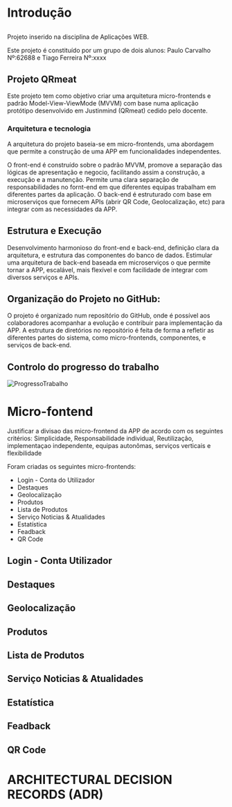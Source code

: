 # Introdução
##
Projeto inserido na disciplina de Aplicações WEB.

Este projeto é constituído por um grupo de dois alunos: Paulo Carvalho Nº:62688 e Tiago Ferreira Nº:xxxx

## Projeto QRmeat
Este projeto tem como objetivo criar uma arquitetura micro-frontends e padrão Model-View-ViewMode (MVVM) com base numa aplicação protótipo desenvolvido em Justinmind (QRmeat) cedido pelo docente. 

### Arquitetura e tecnologia
A arquitetura do projeto baseia-se em micro-frontends, uma abordagem que permite a construção de uma APP em funcionalidades independentes.

O front-end é construído sobre o padrão MVVM, promove a separação das lógicas de apresentação e negocio, facilitando assim a construção, a execução e a manutenção. Permite uma clara separação de responsabilidades no fornt-end em que diferentes equipas trabalham em diferentes partes da aplicação.
O back-end é estruturado com base em microserviços que fornecem APIs (abrir QR Code, Geolocalização, etc) para integrar com as necessidades da APP.

## Estrutura e Execução

Desenvolvimento harmonioso do front-end e back-end, definição clara da arquitetura, e estrutura das componentes do banco de dados. 
Estimular uma arquitetura de back-end baseada em microserviços o que permite tornar a APP, escalável, mais flexível e com facilidade de integrar com diversos serviços e APIs.

## Organização do Projeto no GitHub:
O projeto é organizado num repositório do GitHub, onde é possível aos colaboradores acompanhar a evolução e contribuir para implementação da APP. A estrutura de diretórios no repositório é feita de forma a refletir as diferentes partes do sistema, como micro-frontends, componentes, e serviços de back-end.

## Controlo do progresso do trabalho
![ProgressoTrabalho](https://github.com/PauloRTC/QRmeat/assets/162343860/1b33cb6d-5db0-44a2-a117-e45920f38da7)

# Micro-fontend 
Justificar a divisao das micro-frontend da APP de acordo com os seguintes critérios: Simplicidade, Responsabilidade individual, Reutilização, implementaçao independente, equipas autonômas, serviços verticais e flexibilidade

Foram criadas os seguintes micro-frontends: 
* Login - Conta do Utilizador
* Destaques
* Geolocalização
* Produtos
* Lista de Produtos
* Serviço Noticias & Atualidades
* Estatística
* Feadback
* QR Code
  
## Login - Conta Utilizador

## Destaques

## Geolocalização

## Produtos

## Lista de Produtos

## Serviço Noticias & Atualidades

## Estatística

## Feadback

## QR Code


# ARCHITECTURAL DECISION RECORDS (ADR)
